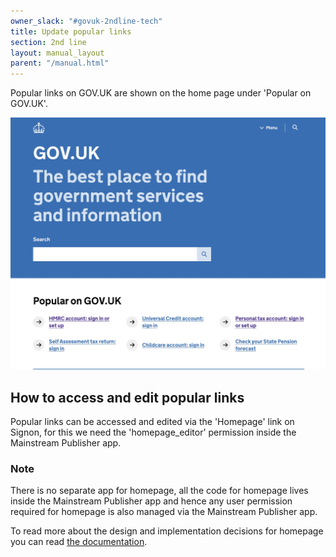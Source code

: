```yaml
---
owner_slack: "#govuk-2ndline-tech"
title: Update popular links
section: 2nd line
layout: manual_layout
parent: "/manual.html"
---
```


Popular links on GOV.UK are shown on the home page under 'Popular on GOV.UK'.

![Image of the popular links on the GOV.UK homepage](images/popular-links-on-homepage.jpeg)

## How to access and edit popular links

Popular links can be accessed and edited via the 'Homepage' link on Signon, for this we need the 'homepage_editor' permission inside the Mainstream Publisher app.

### Note

There is no separate app for homepage, all the code for homepage lives inside the Mainstream Publisher app and hence any user permission required for homepage is also managed via the Mainstream Publisher app.

To read more about the design and implementation decisions for homepage you can read [the documentation](https://github.com/alphagov/publisher/blob/main/docs/homepage.md).
